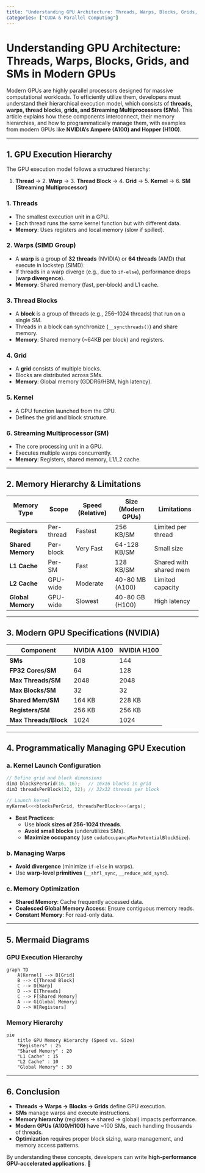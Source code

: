 ```yaml
---
title: "Understanding GPU Architecture: Threads, Warps, Blocks, Grids, and SMs in Modern GPUs"
categories: ["CUDA & Parallel Computing"]
---
```


# **Understanding GPU Architecture: Threads, Warps, Blocks, Grids, and SMs in Modern GPUs**

Modern GPUs are highly parallel processors designed for massive computational workloads. To efficiently utilize them, developers must understand their hierarchical execution model, which consists of **threads, warps, thread blocks, grids, and Streaming Multiprocessors (SMs)**. This article explains how these components interconnect, their memory hierarchies, and how to programmatically manage them, with examples from modern GPUs like **NVIDIA’s Ampere (A100) and Hopper (H100)**.

---

## **1. GPU Execution Hierarchy**
The GPU execution model follows a structured hierarchy:

1. **Thread** → 2. **Warp** → 3. **Thread Block** → 4. **Grid** → 5. **Kernel** → 6. **SM (Streaming Multiprocessor)**

### **1. Threads**
- The smallest execution unit in a GPU.
- Each thread runs the same kernel function but with different data.
- **Memory**: Uses registers and local memory (slow if spilled).

### **2. Warps (SIMD Group)**
- A **warp** is a group of **32 threads** (NVIDIA) or **64 threads** (AMD) that execute in lockstep (SIMD).
- If threads in a warp diverge (e.g., due to `if-else`), performance drops (**warp divergence**).
- **Memory**: Shared memory (fast, per-block) and L1 cache.

### **3. Thread Blocks**
- A **block** is a group of threads (e.g., 256–1024 threads) that run on a single SM.
- Threads in a block can synchronize (`__syncthreads()`) and share memory.
- **Memory**: Shared memory (~64KB per block) and registers.

### **4. Grid**
- A **grid** consists of multiple blocks.
- Blocks are distributed across SMs.
- **Memory**: Global memory (GDDR6/HBM, high latency).

### **5. Kernel**
- A GPU function launched from the CPU.
- Defines the grid and block structure.

### **6. Streaming Multiprocessor (SM)**
- The core processing unit in a GPU.
- Executes multiple warps concurrently.
- **Memory**: Registers, shared memory, L1/L2 cache.

---

## **2. Memory Hierarchy & Limitations**
| Memory Type       | Scope          | Speed (Relative) | Size (Modern GPUs) | Limitations |
|-------------------|----------------|------------------|---------------------|-------------|
| **Registers**     | Per-thread     | Fastest          | 256 KB/SM           | Limited per thread |
| **Shared Memory** | Per-block      | Very Fast        | 64-128 KB/SM        | Small size |
| **L1 Cache**      | Per-SM         | Fast             | 128 KB/SM           | Shared with shared mem |
| **L2 Cache**      | GPU-wide       | Moderate         | 40-80 MB (A100)     | Limited capacity |
| **Global Memory** | GPU-wide       | Slowest          | 40-80 GB (H100)     | High latency |

---

## **3. Modern GPU Specifications (NVIDIA)**
| Component       | **NVIDIA A100** | **NVIDIA H100** |
|----------------|----------------|----------------|
| **SMs**        | 108            | 144            |
| **FP32 Cores/SM** | 64          | 128            |
| **Max Threads/SM** | 2048       | 2048           |
| **Max Blocks/SM**  | 32          | 32             |
| **Shared Mem/SM** | 164 KB      | 228 KB         |
| **Registers/SM**  | 256 KB      | 256 KB         |
| **Max Threads/Block** | 1024   | 1024           |

---

## **4. Programmatically Managing GPU Execution**
### **a. Kernel Launch Configuration**
```cpp
// Define grid and block dimensions
dim3 blocksPerGrid(16, 16);   // 16x16 blocks in grid
dim3 threadsPerBlock(32, 32); // 32x32 threads per block

// Launch kernel
myKernel<<<blocksPerGrid, threadsPerBlock>>>(args);
```
- **Best Practices**:
  - Use **block sizes of 256-1024 threads**.
  - **Avoid small blocks** (underutilizes SMs).
  - **Maximize occupancy** (use `cudaOccupancyMaxPotentialBlockSize`).

### **b. Managing Warps**
- **Avoid divergence** (minimize `if-else` in warps).
- Use **warp-level primitives** (`__shfl_sync`, `__reduce_add_sync`).

### **c. Memory Optimization**
- **Shared Memory**: Cache frequently accessed data.
- **Coalesced Global Memory Access**: Ensure contiguous memory reads.
- **Constant Memory**: For read-only data.

---

## **5. Mermaid Diagrams**
### **GPU Execution Hierarchy**
```mermaid
graph TD
    A[Kernel] --> B[Grid]
    B --> C[Thread Block]
    C --> D[Warp]
    D --> E[Threads]
    C --> F[Shared Memory]
    A --> G[Global Memory]
    D --> H[Registers]
```

### **Memory Hierarchy**
```mermaid
pie
    title GPU Memory Hierarchy (Speed vs. Size)
    "Registers" : 25
    "Shared Memory" : 20
    "L1 Cache" : 15
    "L2 Cache" : 10
    "Global Memory" : 30
```

---

## **6. Conclusion**
- **Threads → Warps → Blocks → Grids** define GPU execution.
- **SMs** manage warps and execute instructions.
- **Memory hierarchy** (registers → shared → global) impacts performance.
- **Modern GPUs (A100/H100)** have ~100 SMs, each handling thousands of threads.
- **Optimization** requires proper block sizing, warp management, and memory access patterns.

By understanding these concepts, developers can write **high-performance GPU-accelerated applications**. 🚀
